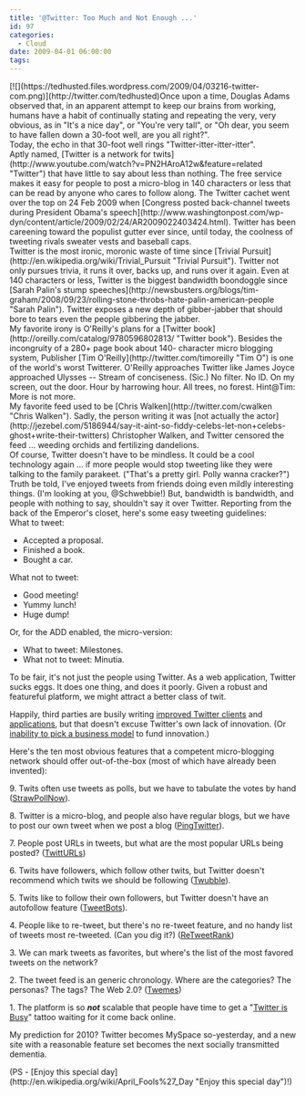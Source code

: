 ```yaml
---
title: '@Twitter: Too Much and Not Enough ...'
id: 97
categories:
  - Cloud
date: 2009-04-01 06:00:00
tags:
---
```


<div>[![](https://tedhusted.files.wordpress.com/2009/04/03216-twitter-com.png)](http://twitter.com/tedhusted)Once upon a time, Douglas Adams observed that, in an apparent attempt to keep our brains from working, humans have a habit of continually stating and repeating the very, very obvious, as in "It's a nice day", or "You're very tall", or "Oh dear, you seem to have fallen down a 30-foot well, are you all right?".</div>
<div>Today, the echo in that 30-foot well rings "Twitter-itter-itter-itter".</div>
<div></div>
<div>Aptly named, [Twitter is a network for twits](http://www.youtube.com/watch?v=PN2HAroA12w&amp;feature=related "Twitter") that have little to say about less than nothing. The free service makes it easy for people to post a micro-blog in 140 characters or less that can be read by anyone who cares to follow along. The Twitter cachet went over the top on 24 Feb 2009 when [Congress posted back-channel tweets during President Obama's speech](http://www.washingtonpost.com/wp-dyn/content/article/2009/02/24/AR2009022403424.html). Twitter has been careening toward the populist gutter ever since, until today, the coolness of tweeting rivals sweater vests and baseball caps.</div>
<div></div>
<div>Twitter is the most ironic, moronic waste of time since [Trivial Pursuit](http://en.wikipedia.org/wiki/Trivial_Pursuit "Trivial Pursuit"). Twitter not only pursues trivia, it runs it over, backs up, and runs over it again. Even at 140 characters or less, Twitter is the biggest bandwidth boondoggle since [Sarah Palin's stump speeches](http://newsbusters.org/blogs/tim-graham/2008/09/23/rolling-stone-throbs-hate-palin-american-people "Sarah Palin"). Twitter exposes a new depth of gibber-jabber that should bore to tears even the people gibbering the jabber.</div>
<div></div>
<div>My favorite irony is O'Reilly's plans for a [Twitter book](http://oreilly.com/catalog/9780596802813/ "Twitter book"). Besides the incongruity of a 280+ page book about 140- character micro blogging system, Publisher [Tim O'Reilly](http://twitter.com/timoreilly "Tim O") is one of the world's worst Twitterer. O'Reilly approaches Twitter like James Joyce approached Ulysses -- Stream of conciseness. (Sic.) No filter. No ID. On my screen, out the door. Hour by harrowing hour. All trees, no forest. Hint@Tim: More is not more.</div>
<div>My favorite feed used to be [Chris Walken](http://twitter.com/cwalken "Chris Walken"). Sadly, the person writing it was [not actually the actor](http://jezebel.com/5186944/say-it-aint-so-fiddy-celebs-let-non+celebs-ghost+write-their-twitters) Christopher Walken, and Twitter censored the feed ... weeding orchids and fertilizing dandelions.</div>
<div></div>
<div>Of course, Twitter doesn't have to be mindless. It could be a cool technology again ... if more people would stop tweeting like they were talking to the family parakeet. ("That's a pretty girl. Polly wanna cracker?")</div>
<div></div>
<div>Truth be told, I've enjoyed tweets from friends doing even mildly interesting things. (I'm looking at you, @Schwebbie!) But, bandwidth is bandwidth, and people with nothing to say, shouldn't say it over Twitter. Reporting from the back of the Emperor's closet, here's some easy tweeting guidelines:</div>
<div></div>
<div>What to tweet:</div>

*   Accepted a proposal.
*   Finished a book.
*   Bought a car.
<div>What not to tweet:</div>

*   Good meeting!
*   Yummy lunch!
*   Huge dump!
<div>Or, for the ADD enabled, the micro-version:</div>

*   What to tweet: Milestones.
*   What not to tweet: Minutia.
<div>

To be fair, it's not just the people using Twitter. As a web application, Twitter sucks eggs. It does one thing, and does it poorly. Given a robust and featureful platform, we might attract a better class of twit.

Happily, third parties are busily writing [improved Twitter clients](http://twitter.com/downloads "improved Twitter clients") and [applications](http://www.squidoo.com/twitterapps "applications"), but that doesn't excuse Twitter's own lack of innovation. (Or [inability to pick a business model](http://news.cnet.com/8301-17939_109-10084487-2.html?tag=mncol;txt "inability to pick a business model") to fund innovation.)

Here's the ten most obvious features that a competent micro-blogging network should offer out-of-the-box (most of which have already been invented):

9\. Twits often use tweets as polls, but we have to tabulate the votes by hand ([StrawPollNow](http://strawpollnow.com/ "StrawPollNow")).

8\. Twitter is a micro-blog, and people also have regular blogs, but we have to post our own tweet when we post a blog ([PingTwitter](http://www.pingtwitter.com/ "PingTwitter")).

7\. People post URLs in tweets, but what are the most popular URLs being posted? ([TwittURLs](http://www.twitturls.com/ "TwittURLs"))

6\. Twits have followers, which follow other twits, but Twitter doesn't recommend which twits we should be following ([Twubble](http://www.crazybob.org/twubble/ "Twubble")).

5\. Twits like to follow their own followers, but Twitter doesn't have an autofollow feature ([TweetBots](http://tweetbots.com/)).

4\. People like to re-tweet, but there's no re-tweet feature, and no handy list of tweets most re-tweeted. (Can you dig it?) ([<span style="text-decoration:underline;">ReTweetRank</span>](http://www.retweetrank.com/))

3\. We can mark tweets as favorites, but where's the list of the most favored tweets on the network?

2\. The tweet feed is an generic chronology. Where are the categories? The personas? The tags? The Web 2.0? ([Twemes](http://twemes.com/ "Twemes"))

1\. The platform is so *<span style="font-weight:bold;">not</span>* scalable that people have time to get a "[Twitter is Busy](http://mashable.com/2009/02/26/twitter-fail-whale-tattoo/ "Twitter is Busy")" tattoo waiting for it come back online.

My prediction for 2010? Twitter becomes MySpace so-yesterday, and a new site with a reasonable feature set becomes the next socially transmitted dementia.

</div>
<div>(PS - [Enjoy this special day](http://en.wikipedia.org/wiki/April_Fools%27_Day "Enjoy this special day")!)</div>